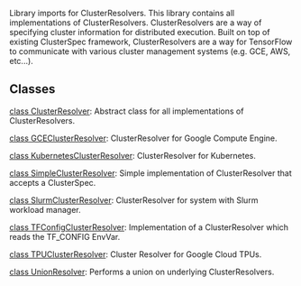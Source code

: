 Library imports for ClusterResolvers.
This library contains all implementations of ClusterResolvers. ClusterResolvers are a way of specifying cluster information for distributed execution. Built on top of existing ClusterSpec framework, ClusterResolvers are a way for TensorFlow to communicate with various cluster management systems (e.g. GCE, AWS, etc...).
## Classes
[class ClusterResolver](https://tensorflow.google.cn/api_docs/python/tf/distribute/cluster_resolver/ClusterResolver): Abstract class for all implementations of ClusterResolvers.

[class GCEClusterResolver](https://tensorflow.google.cn/api_docs/python/tf/distribute/cluster_resolver/GCEClusterResolver): ClusterResolver for Google Compute Engine.

[class KubernetesClusterResolver](https://tensorflow.google.cn/api_docs/python/tf/distribute/cluster_resolver/KubernetesClusterResolver): ClusterResolver for Kubernetes.

[class SimpleClusterResolver](https://tensorflow.google.cn/api_docs/python/tf/distribute/cluster_resolver/SimpleClusterResolver): Simple implementation of ClusterResolver that accepts a ClusterSpec.

[class SlurmClusterResolver](https://tensorflow.google.cn/api_docs/python/tf/distribute/cluster_resolver/SlurmClusterResolver): ClusterResolver for system with Slurm workload manager.

[class TFConfigClusterResolver](https://tensorflow.google.cn/api_docs/python/tf/distribute/cluster_resolver/TFConfigClusterResolver): Implementation of a ClusterResolver which reads the TF_CONFIG EnvVar.

[class TPUClusterResolver](https://tensorflow.google.cn/api_docs/python/tf/distribute/cluster_resolver/TPUClusterResolver): Cluster Resolver for Google Cloud TPUs.

[class UnionResolver](https://tensorflow.google.cn/api_docs/python/tf/distribute/cluster_resolver/UnionResolver): Performs a union on underlying ClusterResolvers.

